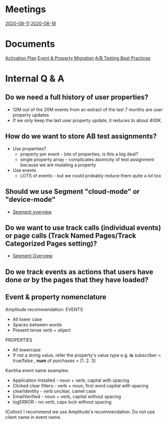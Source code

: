 <!-- TITLE: Amplitude Migration -->
<!-- SUBTITLE: A quick summary of Amplitude Migration -->

# Meetings
[2020-08-11](https://wiki.neighbor.com/engineering/growth/amplitude-migration/2020-08-11)
[2020-08-18](https://wiki.neighbor.com/engineering/growth/amplitude-migration/2020-08-18)

# Documents
[Activation Plan](https://docs.google.com/spreadsheets/d/1VelXZKa1y9ZIM8we2viJ2xv9hrZ1B3xg77gVbvIgcvs/edit?usp=sharing)
[Event & Property Migration](https://docs.google.com/spreadsheets/d/1A7IVwDa55c_22e7ZnrI-jNxbRwuR4NWHFM4TV4c7uK8/edit?usp=sharing)
[A/B Testing Best Practices](https://help.amplitude.com/hc/en-us/articles/115001580108-How-to-Analyze-A-B-Tests-Results-in-Amplitude)

# Internal Q & A
## Do we need a full history of user properties?
 * 12M out of the 20M events from an extract of the last 7 months are user property updates
 * If we only keep the last user property update, it reduces to about 400K
## How do we want to store AB test assignments?
* Use properties?
	* property per event - lots of properties, is this a big deal?
	* single property array - complicates atomicity of test assignment because we are mutating a property 
* Use events
	* LOTS of events - but we could probably reduce them quite a lot too
## Should we use Segment "cloud-mode" or "device-mode"
* [Segment overview](https://segment.com/docs/connections/destinations/#connection-modes)

## Do we want to use track calls (individual events) or page calls (Track Named Pages/Track Categorized Pages setting)?
* [Segment Overview](https://segment.com/docs/connections/destinations/catalog/amplitude/#client-and-server)

## Do we track events as actions that users have done or by the pages that they have loaded?

## Event & property nomenclature
Amplitude recommendation:
EVENTS
* All lower case
* Spaces between words
* Present tense verb + object

PROPERTIES
* All lowercase
* If not a string value, refer the property's value type e.g. **is** subscriber = true/false , **num** of purchases = [1. 2. 3]

Kavitha event name examples:
* Application Installed - noun + verb, capital with spacing
* Clicked clear filters - verb + noun, first word capital with spacing
* clearIdentity - verb unclear, camel case
* EmailVerified - noun + verb, capital without spacing
* logERROR - no verb, caps lock without spacing

(Colton) I recommend we use Amplitude's recommendation. Do not use client name in event name.
